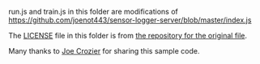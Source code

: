 run.js and train.js in this folder are modifications of https://github.com/joenot443/sensor-logger-server/blob/master/index.js

The <a href="https://github.com/dalelane/machine-learning-kafka-events/blob/master/ios-sensor-data/LICENSE">LICENSE</a> file in this folder is from <a href="https://github.com/joenot443/sensor-logger-server">the repository for the original file</a>.

Many thanks to <a href="https://github.com/joenot443">Joe Crozier</a> for sharing this sample code.
